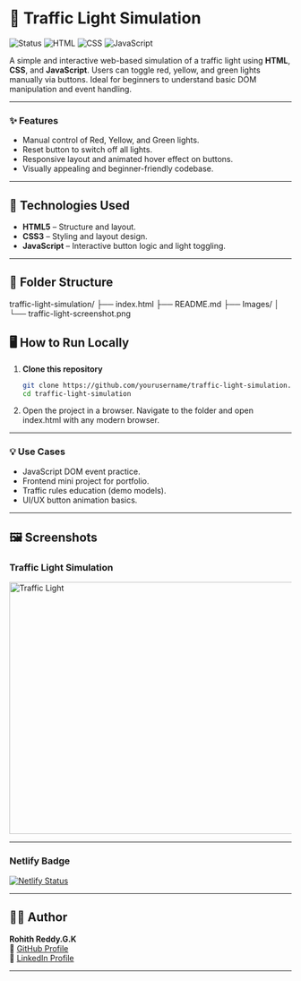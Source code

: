 # 🚦 Traffic Light Simulation

![Status](https://img.shields.io/badge/status-active-brightgreen)
![HTML](https://img.shields.io/badge/tech-HTML-orange)
![CSS](https://img.shields.io/badge/tech-CSS-blue)
![JavaScript](https://img.shields.io/badge/tech-JavaScript-yellow)

A simple and interactive web-based simulation of a traffic light using **HTML**, **CSS**, and **JavaScript**. Users can toggle red, yellow, and green lights manually via buttons. Ideal for beginners to understand basic DOM manipulation and event handling.

---

### ✨ Features
- Manual control of Red, Yellow, and Green lights.
- Reset button to switch off all lights.
- Responsive layout and animated hover effect on buttons.
- Visually appealing and beginner-friendly codebase.

---

## 🧰 Technologies Used

- **HTML5** – Structure and layout.
- **CSS3** – Styling and layout design.
- **JavaScript** – Interactive button logic and light toggling.

---

## 📂 Folder Structure

traffic-light-simulation/
├── index.html
├── README.md
├── Images/
│   └── traffic-light-screenshot.png


## 🖥️ How to Run Locally

1. **Clone this repository**
   ```bash
   git clone https://github.com/yourusername/traffic-light-simulation.git
   cd traffic-light-simulation

2. Open the project in a browser.
   Navigate to the folder and open index.html with any modern browser.

---

### 💡 Use Cases
- JavaScript DOM event practice.
- Frontend mini project for portfolio.
- Traffic rules education (demo models).
- UI/UX button animation basics.

---

## 🖼️ Screenshots

### Traffic Light Simulation
<img src="https://github.com/user-attachments/assets/83dc9edf-a3c3-4921-91f3-f98857581d2e" alt="Traffic Light" width="700" height="450"/>

---

### Netlify Badge
[![Netlify Status](https://api.netlify.com/api/v1/badges/5f5425c8-a6e7-4ca6-8512-3be05d940372/deploy-status)](https://app.netlify.com/projects/ai-fields-theme-toggle/deploys)

---

## 🙋‍♂️ Author

**Rohith Reddy.G.K**  
🔗 [GitHub Profile](https://github.com/RohithReddyGK)  
🔗 [LinkedIn Profile](https://www.linkedin.com/in/rohithreddygk)

---


